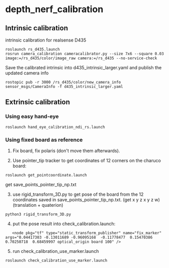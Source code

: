 # depth_nerf_calibration

## Intrinsic calibration
intrinsic calibration for realsense D435
~~~
roslaunch rs_d435.launch
rosrun camera_calibration cameracalibrator.py --size 7x6 --square 0.03 image:=/rs_d435/color/image_raw camera:=/rs_d435 --no-service-check
~~~
Save the calibrated intrinsic into d435_intrinsic_larger.yaml and publish the updated camera info
~~~
rostopic pub -r 3000 /rs_d435/color/new_camera_info sensor_msgs/CameraInfo -f d435_intrinsic_larger.yaml
~~~

## Extrinsic calibration

### Using easy hand-eye
~~~
roslaunch hand_eye_calibration_ndi_rs.launch
~~~

### Using fixed board as reference

1. Fix board, fix polaris (don't move them afterwards).

3. Use pointer_tip tracker to get coordinates of 12 corners on the charuco board:
~~~
roslaunch get_pointcoordinate.launch
~~~
get save_points_pointer_tip_np.txt

3. use rigid_transform_3D.py to get pose of the board from the 12 coordinates saved in save_points_pointer_tip_np.txt. (get x y z x y z w)(translation + quaterion)
~~~
python3 rigid_transform_3D.py
~~~

4. put the pose result into check_calibration.launch:
~~~
   <node pkg="tf" type="static_transform_publisher" name="fix_marker" args="0.04417303 -0.13011689 -0.96095168  -0.11778477  0.15470386  0.70250718  0.68459997 optical_origin board 100" />
~~~

5. run check_calibration_use_marker.launch
~~~
roslaunch check_calibration_use_marker.launch
~~~
